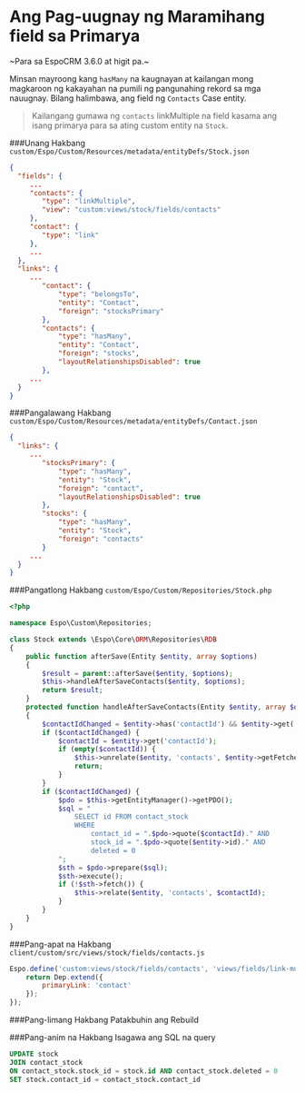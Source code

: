 # Ang Pag-uugnay ng Maramihang field sa Primarya

~Para sa EspoCRM 3.6.0 at higit pa.~

Minsan mayroong kang `hasMany` na kaugnayan at kailangan mong magkaroon ng kakayahan na pumili ng pangunahing rekord sa mga nauugnay. Bilang halimbawa, ang field ng `Contacts` Case entity.

>Kailangang gumawa ng `contacts` linkMultiple na field kasama ang isang primarya para sa ating custom entity na `Stock`. 
>

###Unang Hakbang
`custom/Espo/Custom/Resources/metadata/entityDefs/Stock.json`
```json
{
  "fields": {
     ...
	 "contacts": {
		"type": "linkMultiple",
		"view": "custom:views/stock/fields/contacts"
	 },
	 "contact": {
		"type": "link"
	 },
	 ...
  },
  "links": {
     ...
        "contact": {
            "type": "belongsTo",
            "entity": "Contact",
            "foreign": "stocksPrimary"
        },
        "contacts": {
            "type": "hasMany",
            "entity": "Contact",
            "foreign": "stocks",
            "layoutRelationshipsDisabled": true
        },
	 ...
  }
}
```

###Pangalawang Hakbang
`custom/Espo/Custom/Resources/metadata/entityDefs/Contact.json`
```json
{
  "links": {
     ...
        "stocksPrimary": {
            "type": "hasMany",
            "entity": "Stock",
            "foreign": "contact",
            "layoutRelationshipsDisabled": true
        },
        "stocks": {
            "type": "hasMany",
            "entity": "Stock",
            "foreign": "contacts"
        }
	 ...
  }
}
```

###Pangatlong Hakbang
`custom/Espo/Custom/Repositories/Stock.php`
```php
<?php

namespace Espo\Custom\Repositories;

class Stock extends \Espo\Core\ORM\Repositories\RDB
{
    public function afterSave(Entity $entity, array $options)
    {
        $result = parent::afterSave($entity, $options);
        $this->handleAfterSaveContacts($entity, $options);
        return $result;
    }
    protected function handleAfterSaveContacts(Entity $entity, array $options)
    {
        $contactIdChanged = $entity->has('contactId') && $entity->get('contactId') != $entity->getFetched('contactId');
        if ($contactIdChanged) {
            $contactId = $entity->get('contactId');
            if (empty($contactId)) {
                $this->unrelate($entity, 'contacts', $entity->getFetched('contactId'));
                return;
            }
        }
        if ($contactIdChanged) {
            $pdo = $this->getEntityManager()->getPDO();
            $sql = "
                SELECT id FROM contact_stock
                WHERE
                    contact_id = ".$pdo->quote($contactId)." AND
                    stock_id = ".$pdo->quote($entity->id)." AND
                    deleted = 0
            ";
            $sth = $pdo->prepare($sql);
            $sth->execute();
            if (!$sth->fetch()) {
                $this->relate($entity, 'contacts', $contactId);
            }
        }
    }
}
```

###Pang-apat na Hakbang
`client/custom/src/views/stock/fields/contacts.js`
```js
Espo.define('custom:views/stock/fields/contacts', 'views/fields/link-multiple-with-primary', function (Dep) {   
    return Dep.extend({
		primaryLink: 'contact'
    });
});
```

###Pang-limang Hakbang
Patakbuhin ang Rebuild

###Pang-anim na Hakbang
Isagawa ang SQL na query
```sql
UPDATE stock
JOIN contact_stock
ON contact_stock.stock_id = stock.id AND contact_stock.deleted = 0
SET stock.contact_id = contact_stock.contact_id
```

